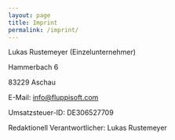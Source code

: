 ```yaml
---
layout: page
title: Imprint
permalink: /imprint/
---
```


Lukas Rustemeyer (Einzelunternehmer)

Hammerbach 6

83229 Aschau

E-Mail: info@fluppisoft.com

Umsatzsteuer-ID: DE306527709


Redaktionell Verantwortlicher: Lukas Rustemeyer